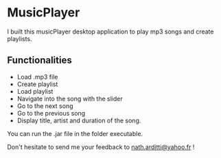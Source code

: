 # MusicPlayer

I built this musicPlayer desktop application to play mp3 songs and create playlists.

## Functionalities
- Load .mp3 file
- Create playlist
- Load playlist
- Navigate into the song with the slider
- Go to the next song
- Go to the previous song
- Display title, artist and duration of the song.

You can run the .jar file in the folder executable.

Don't hesitate to send me your feedback to nath.arditti@yahoo.fr !